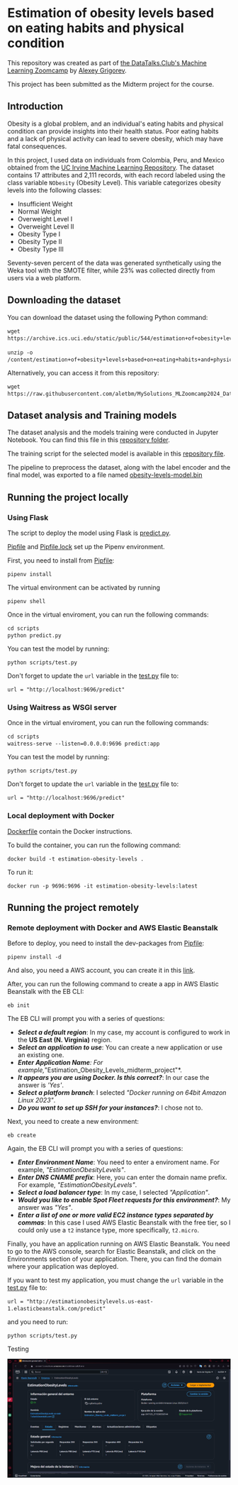 # Estimation of obesity levels based on eating habits and physical condition

This repository was created as part of [the DataTalks.Club's Machine Learning Zoomcamp](https://github.com/alexeygrigorev) by [Alexey Grigorev](https://github.com/alexeygrigorev).

This project has been submitted as the Midterm project for the course.

## Introduction

Obesity is a global problem, and an individual's eating habits and physical condition can provide insights into their health status. Poor eating habits and a lack of physical activity can lead to severe obesity, which may have fatal consequences.

In this project, I used data on individuals from Colombia, Peru, and Mexico obtained from the [UC Irvine Machine Learning Repository](https://archive.ics.uci.edu/dataset/544/estimation+of+obesity+levels+based+on+eating+habits+and+physical+condition). The dataset contains 17 attributes and 2,111 records, with each record labeled using the class variable `NObesity` (Obesity Level). This variable categorizes obesity levels into the following classes:
+ Insufficient Weight
+ Normal Weight
+ Overweight Level I
+ Overweight Level II
+ Obesity Type I
+ Obesity Type II
+ Obesity Type III

Seventy-seven percent of the data was generated synthetically using the Weka tool with the SMOTE filter, while 23% was collected directly from users via a web platform.

## Downloading the dataset

You can download the dataset using the following Python command:

```
wget https://archive.ics.uci.edu/static/public/544/estimation+of+obesity+levels+based+on+eating+habits+and+physical+condition.zip

unzip -o /content/estimation+of+obesity+levels+based+on+eating+habits+and+physical+condition.zip
```
Alternatively, you can access it from this repository:
```
wget https://raw.githubusercontent.com/aletbm/MySolutions_MLZoomcamp2024_DataTalks.Club/refs/heads/main/Estimation_Obesity_Levels_midterm_project/dataset/ObesityDataSet_raw_and_data_sinthetic.csv
```

## Dataset analysis and Training models

The dataset analysis and the models training were conducted in Jupyter Notebook. You can find this file in this [repository folder](https://github.com/aletbm/MySolutions_MLZoomcamp2024_DataTalks.Club/tree/main/Estimation_Obesity_Levels_midterm_project/analysis).

The training script for the selected model is available in this [repository file](https://github.com/aletbm/MySolutions_MLZoomcamp2024_DataTalks.Club/blob/main/Estimation_Obesity_Levels_midterm_project/scripts/train.py).

The pipeline to preprocess the dataset, along with the label encoder and the final model, was exported to a file named [obesity-levels-model.bin](https://github.com/aletbm/MySolutions_MLZoomcamp2024_DataTalks.Club/blob/main/Estimation_Obesity_Levels_midterm_project/model/obesity-levels-model.bin)

## Running the project locally

### Using Flask

The script to deploy the model using Flask is [predict.py](https://github.com/aletbm/MySolutions_MLZoomcamp2024_DataTalks.Club/blob/main/Estimation_Obesity_Levels_midterm_project/scripts/predict.py).

[Pipfile](https://github.com/aletbm/MySolutions_MLZoomcamp2024_DataTalks.Club/blob/main/Estimation_Obesity_Levels_midterm_project/Pipfile) and [Pipfile.lock](https://github.com/aletbm/MySolutions_MLZoomcamp2024_DataTalks.Club/blob/main/Estimation_Obesity_Levels_midterm_project/Pipfile.lock) set up the Pipenv environment. 

First, you need to install from [Pipfile](https://github.com/aletbm/MySolutions_MLZoomcamp2024_DataTalks.Club/blob/main/Estimation_Obesity_Levels_midterm_project/Pipfile):
```
pipenv install
```
The virtual environment can be activated by running
```
pipenv shell
```
Once in the virtual enviroment, you can run the following commands:
```
cd scripts
python predict.py
```
You can test the model by running:
```
python scripts/test.py
```
Don't forget to update the `url` variable in the [test.py](https://github.com/aletbm/MySolutions_MLZoomcamp2024_DataTalks.Club/blob/main/Estimation_Obesity_Levels_midterm_project/scripts/test.py) file to:
```
url = "http://localhost:9696/predict"
```
### Using Waitress as WSGI server

Once in the virtual enviroment, you can run the following commands:
```
cd scripts
waitress-serve --listen=0.0.0.0:9696 predict:app
```
You can test the model by running:
```
python scripts/test.py
```
Don't forget to update the `url` variable in the [test.py](https://github.com/aletbm/MySolutions_MLZoomcamp2024_DataTalks.Club/blob/main/Estimation_Obesity_Levels_midterm_project/scripts/test.py) file to:
```
url = "http://localhost:9696/predict"
```

### Local deployment with Docker

[Dockerfile](https://github.com/aletbm/MySolutions_MLZoomcamp2024_DataTalks.Club/blob/main/Estimation_Obesity_Levels_midterm_project/Dockerfile) contain the Docker instructions.

To build the container, you can run the following command:
```
docker build -t estimation-obesity-levels .   
```
To run it:
```
docker run -p 9696:9696 -it estimation-obesity-levels:latest
```
## Running the project remotely

### Remote deployment with Docker and AWS Elastic Beanstalk

Before to deploy, you need to install the dev-packages from [Pipfile](https://github.com/aletbm/MySolutions_MLZoomcamp2024_DataTalks.Club/blob/main/Estimation_Obesity_Levels_midterm_project/Pipfile):
```
pipenv install -d
```
And also, you need a AWS account, you can create it in this [link](https://signin.aws.amazon.com/signup?request_type=register).

After, you can run the following command to create a app in AWS Elastic Beanstalk with the EB CLI:
```
eb init
```
The EB CLI will prompt you with a series of questions:
+ ***Select a default region***: In my case, my account is configured to work in the **US East (N. Virginia)** region.
+ ***Select an application to use***: You can create a new application or use an existing one.
+ ***Enter Application Name**: For example,*"Estimation_Obesity_Levels_midterm_project"*.
+ ***It appears you are using Docker. Is this correct?***: In our case the answer is *'Yes'*.
+ ***Select a platform branch***: I selected *"Docker running on 64bit Amazon Linux 2023"*.
+ ***Do you want to set up SSH for your instances?***: I chose not to.

Next, you need to create a new environment:
```
eb create
```
Again, the EB CLI will prompt you with a series of questions:
+ ***Enter Environment Name***: You need to enter a enviroment name. For example, *"EstimationObesityLevels"*.
+ ***Enter DNS CNAME prefix***: Here, you can enter the domain name prefix. For example, *"EstimationObesityLevels"*.
+ ***Select a load balancer type***: In my case, I selected *"Application"*.
+ ***Would you like to enable Spot Fleet requests for this environment?***: My answer was *"Yes"*.
+ ***Enter a list of one or more valid EC2 instance types separated by commas***:
In this case I used AWS Elastic Beanstalk with the free tier, so I could only use a `t2` instance type, more specifically, `t2.micro`.

Finally, you have an application running on AWS Elastic Beanstalk. You need to go to the AWS console, search for Elastic Beanstalk, and click on the Environments section of your application. There, you can find the domain where your application was deployed. 

If you want to test my application, you must change the `url` variable in the [test.py](https://github.com/aletbm/MySolutions_MLZoomcamp2024_DataTalks.Club/blob/main/Estimation_Obesity_Levels_midterm_project/scripts/test.py) file to:
```
url = "http://estimationobesitylevels.us-east-1.elasticbeanstalk.com/predict"
```
and you need to run:

```
python scripts/test.py
```

Testing

![aws](./src/aws.gif)